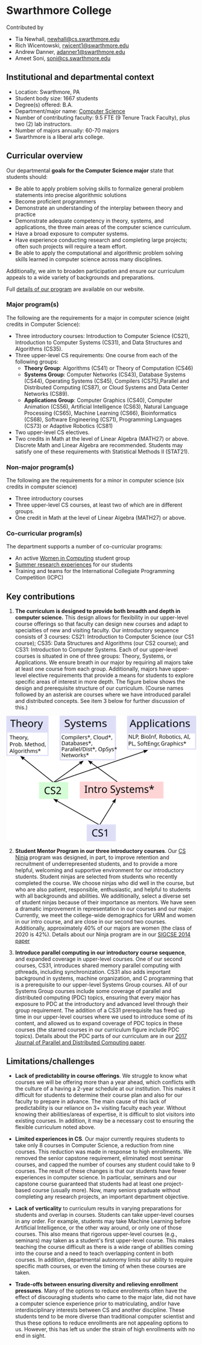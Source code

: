 # Swarthmore College
Contributed by
- Tia Newhall, newhall@cs.swarthmore.edu
- Rich Wicentowski, rwicent1@swarthmore.edu
- Andrew Danner, adanner1@swarthmore.edu
- Ameet Soni, soni@cs.swarthmore.edu


## Institutional and departmental context
- Location: Swarthmore, PA
- Student body size: 1667 students
- Degree(s) offered: B.A.
- Department/major name: [Computer Science](https://cs.swarthmore.edu)
- Number of contributing faculty: 9.5 FTE (9 Tenure Track Faculty), plus two (2) lab instructors.
- Number of majors annually: 60-70 majors
- Swarthmore is a liberal arts college.

## Curricular overview

Our departmental **goals for the Computer Science major** state that students should:

* Be able to apply problem solving skills to formalize general problem statements into precise algorithmic solutions
* Become proficient programmers
* Demonstrate an understanding of the interplay between theory and practice
* Demonstrate adequate competency in theory, systems, and applications, the three main areas of the computer science curriculum.
* Have a broad exposure to computer systems.
* Have experience conducting research and completing large projects; often such projects will require a team effort.
* Be able to apply the computational and algorithmic problem solving skills learned in computer science across many disciplines.

Additionally, we aim to broaden participation and ensure our curriculum appeals to a wide variety of backgrounds and preparations.

Full [details of our program](https://www.swarthmore.edu/computer-science/honors-majors-and-minors) are
available on our website.

### Major program(s)

The following are the requirements for a major in computer science (eight credits in Computer Science):

* Three introductory courses: Introduction to Computer Science (CS21), Introduction to Computer Systems (CS31), and Data Structures and Algorithms (CS35).
* Three upper-level CS requirements: One course from each of the following groups:
  - **Theory Group**: Algorithms (CS41) or Theory of Computation (CS46)
  - **Systems Group**: Computer Networks (CS43), Database Systems (CS44), Operating Systems (CS45), Compilers (CS75),Parallel and Distributed Computing (CS87), or Cloud Systems and Data Center Networks (CS89).
  - **Applications Group**: Computer Graphics (CS40), Computer Animation (CS56), Artificial Intelligence (CS63),  Natural Language Processing (CS65),  Machine Learning (CS66),  Bioinformatics (CS68), Software Engineering (CS71), Programming Languages (CS73) or Adaptive Robotics (CS81)
* Two upper-level CS electives.  
* Two credits in Math at the level of Linear Algebra (MATH27) or above. Discrete Math and Linear Algebra are recommended. Students may satisfy one of these requirements with Statistical Methods II (STAT21).

### Non-major program(s)

The following are the requirements for a minor in computer science (six credits in computer science)

* Three introductory courses
* Three upper-level CS courses, at least two of which are in different groups.
* One credit in Math at the level of Linear Algebra (MATH27) or above.

### Co-curricular program(s)

The department supports a number of co-curricular programs:

* An active [Women in Computing](https://www.cs.swarthmore.edu/wics/) student group
* [Summer research experiences](https://www.swarthmore.edu/computer-science/summer-research) for our students
* Training and teams for the International Collegiate Programming Competition (ICPC)

## Key contributions

1. **The curriculum is designed to provide both breadth and depth in computer science.** This design allows for flexibility in our upper-level course offerings so that faculty can design new courses and adapt to specialties of new and visiting faculty. Our introductory sequence consists of 3 courses:  CS21: Introduction to Computer
Science (our CS1 course); CS35: Data Structures and Algorithms (our CS2 course); and CS31: Introduction to Computer Systems. Each of our upper-level courses is situated in one of three groups: Theory, Systems, or Applications.  We ensure breath in our major by requiring all majors take at least one course from each group.  Additionally, majors have upper-level elective requirements that provide a means for students to explore specific areas of interest in more depth. The figure below shows the design and prerequisite structure of our curriculum. (Course names followed by an asterisk are courses where we have introduced parallel and distributed concepts. See item 3 below for further discussion of this.)

![figure of our curriculum with groups and requirements](currfig.svg)

2. **Student Mentor Program in our three introductory courses**.  Our
  [CS Ninja](https://www.swarthmore.edu/computer-science/ninjas) program
was designed, in part, to improve retention and recruitment of underrepresented
students, and to provide a more helpful, welcoming and supportive environment
for our introductory students. Student ninjas are selected from students who
recently completed the course.  We choose ninjas who did well in the course,
but who are also patient, responsible, enthusiastic, and helpful to students with all backgrounds and abilities.  We additionally, select a diverse set of
student ninjas because of their importance as mentors.  We have seen a
dramatic improvement in representation in our courses and our major.
Currently, we meet the college-wide demographics for URM and women in our intro course, and are close in our second two courses.  Additionally, approximately 40% of our majors are women (the class of 2020 is 42%).  Details about our Ninja program are in our [SIGCSE 2014 paper](https://dl.acm.org/doi/10.1145/2538862.2538923)

3. **Introduce parallel computing in our introductory course sequence**,
  and expanded coverage in upper-level courses.
  One of our second courses, CS31, introduces shared memory parallel computing
  with pthreads, including synchronization.  CS31 also adds important
  background in systems, machine organization, and C programming that
  is a prerequisite to our upper-level Systems Group courses. All of our Systems Group courses include some coverage of parallel and
  distributed computing (PDC) topics, ensuring that every major has
  exposure to PDC at the introductory and advanced level through their
  group requirement.  The addition
  of a CS31 prerequisite has freed up time in our upper-level courses
  where we used to introduce some of its content, and allowed us to expand
  coverage of PDC topics in these courses (the starred courses in our
  curriculum figure include PDC topics).  Details about the PDC parts of
  our curriculum are in our [2017 Journal of Parallel and Distributed
  Computing paper](https://www.sciencedirect.com/science/article/pii/S0743731517300114).  

## Limitations/challenges

* **Lack of predictability in course offerings**.  We struggle to know what courses we will be offering more than a year ahead, which conflicts with the culture of a having a 2-year schedule at our institution.  This makes it difficult for students to determine their course plan and also for our faculty to prepare in advance.  The main cause of this lack of predictability is our reliance on 3+ visiting faculty each year.  Without knowing their abilities/areas of expertise, it is difficult to slot visitors into existing courses.   In addition, it may be a necessary cost to ensuring the flexible curriculum noted above.  

* **Limited experiences in CS**.  Our major currently requires students to take only 8 courses in Computer Science, a reduction from nine courses.  This reduction was made in response to high enrollments.  We removed the senior capstone requirement, eliminated most seminar courses, and capped the number of courses any student could take to 9 courses.  The result of these changes is that our students have fewer experiences in computer science.  In particular, seminars and our capstone course guaranteed that students had at least one project-based course (usually more).  Now, many seniors graduate without completing any research projects, an important department objective.

* **Lack of verticality** to curriculum results in varying preparations for students and overlap in courses. Students can take upper-level courses in any order.  For example, students may take Machine Learning before Artificial Intelligence, or the other way around, or only one of those courses.  This also means that rigorous upper-level courses (e.g., seminars) may taken as a student's first upper-level course.  This makes teaching the course difficult as there is a wide range of abilities coming into the course and a need to teach overlapping content in both courses.  In addition, departmental autonomy limits our ability to require specific math courses, or even the timing of when these courses are taken.

* **Trade-offs between ensuring diversity and relieving enrollment pressures**.  Many of the options to reduce enrollments often have the effect of discouraging students who came to the major late, did not have a computer science experience prior to matriculating, and/or have interdisciplinary interests between CS and another discipline.  These students tend to be more diverse than traditional computer scientist and thus these options to reduce enrollments are not appealing options to us.  However, this has left us under the strain of high enrollments with no end in sight.  
